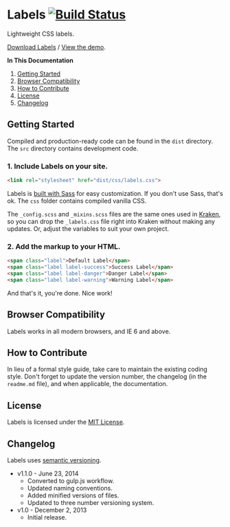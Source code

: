 # Labels [![Build Status](https://travis-ci.org/cferdinandi/labels.svg)](https://travis-ci.org/cferdinandi/labels)
Lightweight CSS labels.

[Download Labels](https://github.com/cferdinandi/labels/archive/master.zip) / [View the demo](http://cferdinandi.github.io/labels/).

**In This Documentation**

1. [Getting Started](#getting-started)
2. [Browser Compatibility](#browser-compatibility)
3. [How to Contribute](#how-to-contribute)
4. [License](#license)
5. [Changelog](#changelog)



## Getting Started

Compiled and production-ready code can be found in the `dist` directory. The `src` directory contains development code.

### 1. Include Labels on your site.

```html
<link rel="stylesheet" href="dist/css/labels.css">
```

Labels is [built with Sass](http://sass-lang.com/) for easy customization. If you don't use Sass, that's ok. The `css` folder contains compiled vanilla CSS.

The `_config.scss` and `_mixins.scss` files are the same ones used in [Kraken](http://cferdinandi.github.io/kraken/), so you can drop the `_labels.css` file right into Kraken without making any updates. Or, adjust the variables to suit your own project.

### 2. Add the markup to your HTML.

```html
<span class="label">Default Label</span>
<span class="label label-success">Success Label</span>
<span class="label label-danger">Danger Label</span>
<span class="label label-warning">Warning Label</span>
```

And that's it, you're done. Nice work!



## Browser Compatibility

Labels works in all modern browsers, and IE 6 and above.



## How to Contribute

In lieu of a formal style guide, take care to maintain the existing coding style. Don't forget to update the version number, the changelog (in the `readme.md` file), and when applicable, the documentation.



## License

Labels is licensed under the [MIT License](http://gomakethings.com/mit/).



## Changelog

Labels uses [semantic versioning](http://semver.org/).

* v1.1.0 - June 23, 2014
	* Converted to gulp.js workflow.
	* Updated naming conventions.
	* Added minified versions of files.
	* Updated to three number versioning system.
* v1.0 - December 2, 2013
	* Initial release.